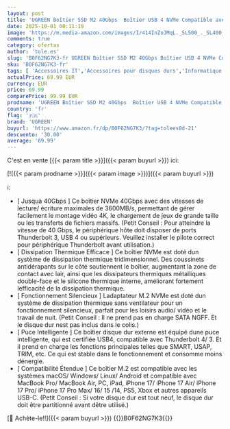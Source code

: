 ```yaml
---
layout: post
title: 'UGREEN Boîtier SSD M2 40Gbps  Boîtier USB 4 NVMe Compatible avec Thunderbolt 4/3 Adaptateur Disque Dur Externe Aluminium Compatible avec iPhone 17 Pro Max Air Mac MacBook PC Windows Linux PS5 Xbox'
date: 2025-10-01 00:11:19
image: 'https://m.media-amazon.com/images/I/414InZoJMqL._SL500_._SL400_.jpg'
comments: true
category: ofertas
author: 'tole.es'
slug: 'B0F62NG7K3-fr UGREEN Boîtier SSD M2 40Gbps Boîtier USB 4 NVMe Compatible...'
sku: 'B0F62NG7K3-fr'
tags: [ 'Accessoires IT','Accessoires pour disques durs','Informatique','Logements','ugreen','🇫🇷', ]
actualPrice: 69.99 EUR
currency: EUR
price: 69.99
comparePrice: 99.99 EUR
prodname: 'UGREEN Boîtier SSD M2 40Gbps  Boîtier USB 4 NVMe Compatible avec Thunderbolt 4/3 Adaptateur Disque Dur Externe Aluminium Compatible avec iPhone 17 Pro Max Air Mac MacBook PC Windows Linux PS5 Xbox'
country: 'fr'
flag: '🇫🇷'
brand: 'UGREEN'
buyurl: 'https://www.amazon.fr/dp/B0F62NG7K3/?tag=tolees0d-21'
descuento: '30.00'
average: '69.99'
---
```


C'est en vente [{{< param title >}}]({{< param buyurl >}}) ici:

[![{{< param prodname >}}]({{< param image >}})]({{< param buyurl >}})

ℹ️:

- [ Jusquà 40Gbps ] Ce boîtier NVMe 40Gbps avec des vitesses de lecture/ écriture maximales de 3600MB/s, permettant de gérer facilement le montage vidéo 4K, le chargement de jeux de grande taille ou les transferts de fichiers massifs. (Petit Conseil : Pour atteindre la vitesse de 40 Gbps, le périphérique hôte doit disposer de ports Thunderbolt 3, USB 4 ou supérieurs. Veuillez installer le pilote correct pour périphérique Thunderbolt avant utilisation.)
- [ Dissipation Thermique Efficace ] Ce boîtier NVMe est doté dun système de dissipation thermique tridimensionnel. Des coussinets antidérapants sur le côté soutiennent le boîtier, augmentant la zone de contact avec lair, ainsi que les dissipateurs thermiques métalliques double-face et le silicone thermique interne, améliorant fortement lefficacité de la dissipation thermique.
- [ Fonctionnement Silencieux ] Ladaptateur M.2 NVMe est doté dun système de dissipation thermique sans ventilateur pour un fonctionnement silencieux, parfait pour les loisirs audio/ vidéo et le travail de nuit. (Petit Conseil : Il ne prend pas en charge SATA NGFF. Et le disque dur nest pas inclus dans le colis.)
- [ Puce Intelligente ] Ce boîtier disque dur externe est équipé dune puce intelligente, qui est certifiée USB4, compatible avec Thunderbolt 4/ 3. Et il prend en charge les fonctions principales telles que SMART, USAP, TRIM, etc. Ce qui est stable dans le fonctionnement et consomme moins dénergie.
- [ Compatibilité Étendue ] Ce boîtier M.2 est compatible avec les systèmes macOS/ Windows/ Linux/ Android et compatible avec MacBook Pro/ MacBook Air, PC, iPad, iPhone 17/ iPhone 17 Air/ iPhone 17 Pro/ iPhone 17 Pro Max/ 16/ 15 /14, PS5, Xbox et autres appareils USB-C. (Petit Conseil : Si votre disque dur est tout neuf, le disque dur doit être partitionné avant dêtre utilisé.)

[🛒 Achète-le!!]({{< param buyurl >}})
{{<world>}}B0F62NG7K3{{</world>}}
